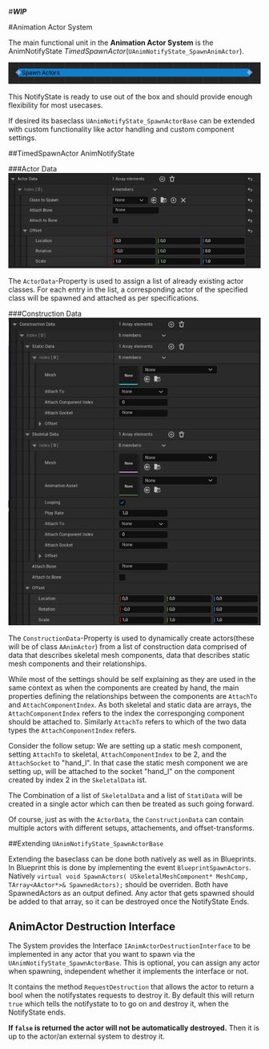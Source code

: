 #**_WIP_**

#Animation Actor System

The main functional unit in the **Animation Actor System** is the AnimNotifyState _TimedSpawnActor_(`UAnimNotifyState_SpawnAnimActor`).

![Image of the NotifyState](ressources/notifyState.jpg)


This NotifyState is ready to use out of the box and should provide enough flexibility for most usecases.

If desired its baseclass `UAnimNotifyState_SpawnActorBase` can be extended with custom functionality like actor handling and custom component settings.

##TimedSpawnActor AnimNotifyState

###Actor Data
![Image of the NotifyState](ressources/actorData.jpg)

The `ActorData`-Property is used to assign a list of already existing actor classes.
For each entry in the list, a corresponding actor of the specified class will be spawned and attached as per specifications.

###Construction Data
![Image of the NotifyState](ressources/constructionData.jpg)

The `ConstructionData`-Property is used to dynamically create actors(these will be of class `AAnimActor`) from a list of construction data
comprised of data that describes skeletal mesh components, data that describes static mesh components and their relationships.

While most of the settings should be self explaining as they are used in the same context as when the components are created by hand,
the main properties defining the relationships between the components are `AttachTo` and `AttachComponentIndex`.
As both skeletal and static data are arrays, the `AttachComponentIndex` refers to the index the corresponging component should be attached to.
Similarly `AttachTo` refers to which of the two data types the `AttachComponentIndex` refers.

Consider the follow setup:
We are setting up a static mesh component, setting `AttachTo` to skeletal, `AttachComponentIndex` to be 2, and the `AttachSocket` to "hand_l".
In that case the static mesh component we are setting up, will be attached to the socket "hand_l" on the component created by index 2 in the `SkeletalData` ist.

The Combination of a list of `SkeletalData` and a list of `StatiData` will be created in a single actor which can then be treated as such going forward.

Of course, just as with the `ActorData`, the `ConstructionData` can contain multiple actors with different setups, attachements, and offset-transforms.

##Extending `UAnimNotifyState_SpawnActorBase`

Extending the baseclass can be done both natively as well as in Blueprints.
In Blueprint this is done by implementing the event `BlueprintSpawnActors`.
Natively `virtual void SpawnActors(
USkeletalMeshComponent* MeshComp, TArray<AActor*>& SpawnedActors);` should be overriden.
Both have SpawnedActors as an output defined. Any actor that gets spawned should be added to that array, so it can be destroyed once the NotifyState Ends.

## AnimActor Destruction Interface

The System provides the Interface `IAnimActorDestructionInterface` to be implemented in any actor that you want to spawn via the `UAnimNotifyState_SpawnActorBase`.
This is optional, you can assign any actor when spawning, independent whether it implements the interface or not.

It contains the method `RequestDestruction` that allows the actor to return a bool when the notifystates requests to destroy it.
By default this will return `true` which tells the notifystate to to go on and destroy it, when the NotifyState ends.

**If `false` is returned the actor will not be automatically destroyed.** Then it is up to the actor/an external system to destroy it.

